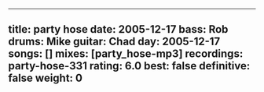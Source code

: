 
---
title: party hose
date: 2005-12-17
bass:	Rob
drums:	Mike
guitar:	Chad
day: 2005-12-17
songs: []
mixes: [party_hose-mp3]
recordings: party-hose-331
rating: 6.0
best: false
definitive: false
weight: 0
---
